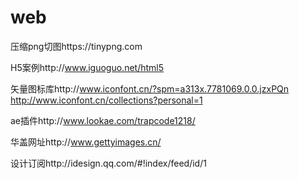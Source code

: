 # web

压缩png切图https://tinypng.com

H5案例http://www.iguoguo.net/html5

矢量图标库http://www.iconfont.cn/?spm=a313x.7781069.0.0.jzxPQn
http://www.iconfont.cn/collections?personal=1

ae插件http://www.lookae.com/trapcode1218/

华盖网址http://www.gettyimages.cn/

设计订阅http://idesign.qq.com/#!index/feed/id/1



